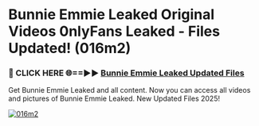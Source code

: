 # Bunnie Emmie Leaked Original Videos 0nlyFans Leaked - Files Updated! (016m2)

<h3>🔴 CLICK HERE 🌐==►► <a href="https://tinyurl.com/brd5kh86" rel="nofollow">Bunnie Emmie Leaked Updated Files</a></h3>

Get Bunnie Emmie Leaked and all content. Now you can access all videos and pictures of Bunnie Emmie Leaked. New Updated Files 2025!

[![016m2](https://i.imgur.com/K7sEzmb.gif)](https://tinyurl.com/brd5kh86)
